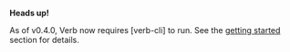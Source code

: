 **Heads up!**

As of v0.4.0, Verb now requires [verb-cli] to run. See the [getting started](#getting-started) section for details.